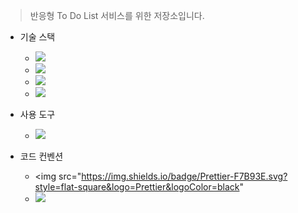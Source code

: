 > 반응형 To Do List 서비스를 위한 저장소입니다.

- 기술 스택

  - <img src="https://img.shields.io/badge/React-%2320232a?style=flat-square&amp;logo=React&amp;logoColor=%2361DAFB">
  - <img src="https://img.shields.io/badge/ChakraUI-319795?style=flat-square&amp;logo=chakraui&amp;logoColor=white">
  - <img src="https://img.shields.io/badge/JavaScript-F7DF1E?style=flat-square&amp;logo=JavaScript&amp;logoColor=black">
  - <img src="https://img.shields.io/badge/Vite-646CFF?style=flat-square&amp;logo=Vite&amp;logoColor=white">

- 사용 도구

  - <img src="https://img.shields.io/badge/Visual Studio Code-007ACC?style=flat-square&amp;logo=VisualStudioCode&amp;logoColor=white">

- 코드 컨벤션
  - <img src="https://img.shields.io/badge/Prettier-F7B93E.svg?style=flat-square&logo=Prettier&logoColor=black"
  - <img src="https://img.shields.io/badge/ESLint-4B32C3.svg?style=flat-square&logo=ESLint&logoColor=white">
